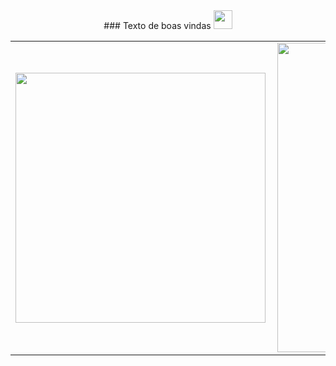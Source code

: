 <center>
    ### Texto de boas vindas <img src="https://drive.google.com/file/d/1IdyTrYeHnaHLxHDsWU1y7cY7cFsa3W-V/view?usp=sharing" width="30px"></h2>
<table>
    <tr>
        <td><img width="400px" align="left" src="https://github-readme-stats.vercel.app/api/top-langs/?username=CorreaArams&hide=html&layout=compact&theme=buefy" /></td>
        <td><img width="495px" align="left" src="https://github-readme-stats.vercel.app/api?username=CorreaArams&theme=buefy"/></td>
    </tr>   
</table>
</center> 
